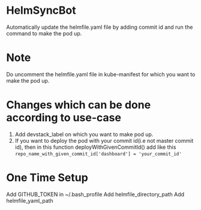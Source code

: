 # HelmSyncBot
Automatically update the helmfile.yaml file by adding commit id  and run the command to make the pod up.

# Note
Do uncomment the helmfile.yaml file in kube-manifest for which you want to make the pod up. 
# Changes which can be done according to use-case
1. Add devstack_label on which you want to make pod up. 
2. If you want to deploy the pod with your commit id(i.e not master commit id), then in this function deployWithGivenCommitId()
   add like this `repo_name_with_given_commit_id['dashboard'] = 'your_commit_id' `
# One Time Setup 
Add GITHUB_TOKEN in ~/.bash_profile
Add  helmfile_directory_path
Add helmfile_yaml_path